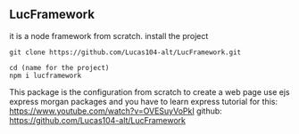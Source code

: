 ## LucFramework
it is a node framework from scratch.
install the project
```git
git clone https://github.com/Lucas104-alt/LucFramework.git
```
```npm
cd (name for the project)
npm i lucframework
```
This package is the configuration from scratch to create a web page
use ejs express morgan packages and you have to learn express
tutorial for this: https://www.youtube.com/watch?v=OVESuyVoPkI
github: https://github.com/Lucas104-alt/LucFramework